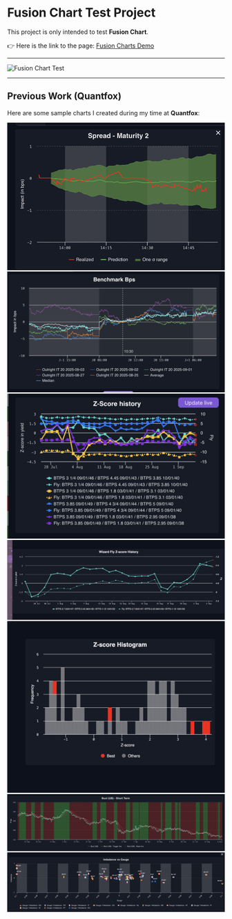 # Fusion Chart Test Project

This project is only intended to test **Fusion Chart**.

👉 Here is the link to the page: [Fusion Charts Demo](https://fusion-charts.vercel.app/)

---

![Fusion Chart Test](https://media0.giphy.com/media/v1.Y2lkPTc5MGI3NjExNzZya2ZpY3gxd3kyOGZoZjYwdG1raTlnbmVoNHVlbnBpZnBxcGNkNSZlcD12MV9pbnRlcm5hbF9naWZfYnlfaWQmY3Q9Zw/CgzCfht67MPw0L)

---

## Previous Work (Quantfox)

Here are some sample charts I created during my time at **Quantfox**:

![Quantfox Chart 1](public/quantfox/chart1.jpeg)
![Quantfox Chart 2](public/quantfox/chart2.jpeg)
![Quantfox Chart 3](public/quantfox/chart3.jpeg)
![Quantfox Chart 4](public/quantfox/chart4.jpeg)
![Quantfox Chart 5](public/quantfox/chart5.jpeg)
![Quantfox Chart 6](public/quantfox/chart6.jpeg)
![Quantfox Chart 7](public/quantfox/chart7.jpeg)

